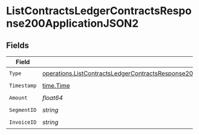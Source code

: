 # ListContractsLedgerContractsResponse200ApplicationJSON2


## Fields

| Field                                                                                                                                                                                                                            | Type                                                                                                                                                                                                                             | Required                                                                                                                                                                                                                         | Description                                                                                                                                                                                                                      |
| -------------------------------------------------------------------------------------------------------------------------------------------------------------------------------------------------------------------------------- | -------------------------------------------------------------------------------------------------------------------------------------------------------------------------------------------------------------------------------- | -------------------------------------------------------------------------------------------------------------------------------------------------------------------------------------------------------------------------------- | -------------------------------------------------------------------------------------------------------------------------------------------------------------------------------------------------------------------------------- |
| `Type`                                                                                                                                                                                                                           | [operations.ListContractsLedgerContractsResponse200ApplicationJSONResponseBodyDataAmendmentsCommitsType](../../models/operations/listcontractsledgercontractsresponse200applicationjsonresponsebodydataamendmentscommitstype.md) | :heavy_check_mark:                                                                                                                                                                                                               | N/A                                                                                                                                                                                                                              |
| `Timestamp`                                                                                                                                                                                                                      | [time.Time](https://pkg.go.dev/time#Time)                                                                                                                                                                                        | :heavy_check_mark:                                                                                                                                                                                                               | N/A                                                                                                                                                                                                                              |
| `Amount`                                                                                                                                                                                                                         | *float64*                                                                                                                                                                                                                        | :heavy_check_mark:                                                                                                                                                                                                               | N/A                                                                                                                                                                                                                              |
| `SegmentID`                                                                                                                                                                                                                      | *string*                                                                                                                                                                                                                         | :heavy_check_mark:                                                                                                                                                                                                               | N/A                                                                                                                                                                                                                              |
| `InvoiceID`                                                                                                                                                                                                                      | *string*                                                                                                                                                                                                                         | :heavy_check_mark:                                                                                                                                                                                                               | N/A                                                                                                                                                                                                                              |